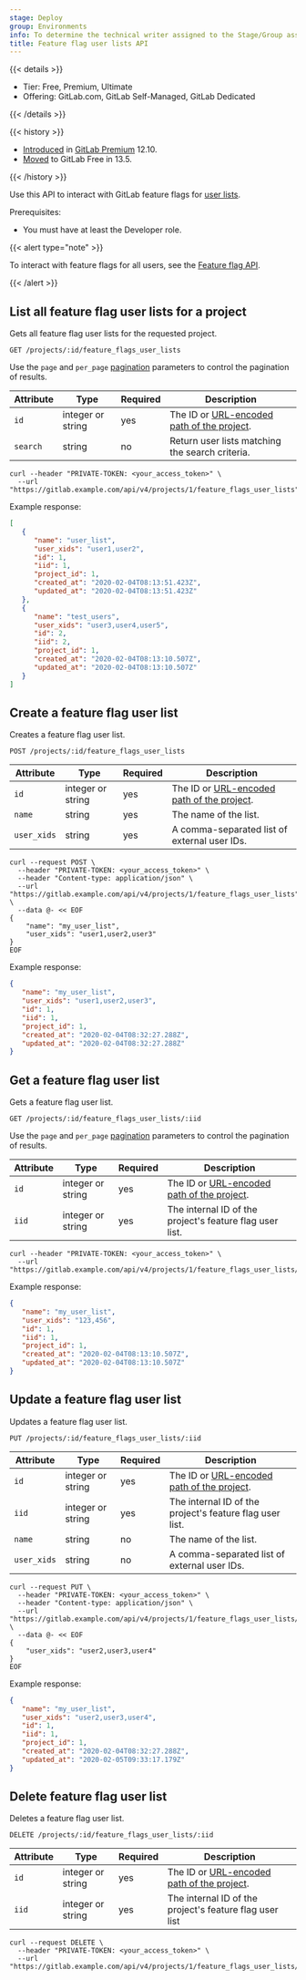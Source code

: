 ```yaml
---
stage: Deploy
group: Environments
info: To determine the technical writer assigned to the Stage/Group associated with this page, see https://handbook.gitlab.com/handbook/product/ux/technical-writing/#assignments
title: Feature flag user lists API
---
```


{{< details >}}

- Tier: Free, Premium, Ultimate
- Offering: GitLab.com, GitLab Self-Managed, GitLab Dedicated

{{< /details >}}

{{< history >}}

- [Introduced](https://gitlab.com/gitlab-org/gitlab/-/issues/205409) in [GitLab Premium](https://about.gitlab.com/pricing/) 12.10.
- [Moved](https://gitlab.com/gitlab-org/gitlab/-/issues/212318) to GitLab Free in 13.5.

{{< /history >}}

Use this API to interact with GitLab feature flags for [user lists](../operations/feature_flags.md#user-list).

Prerequisites:

- You must have at least the Developer role.

{{< alert type="note" >}}

To interact with feature flags for all users, see the [Feature flag API](feature_flags.md).

{{< /alert >}}

## List all feature flag user lists for a project

Gets all feature flag user lists for the requested project.

```plaintext
GET /projects/:id/feature_flags_user_lists
```

Use the `page` and `per_page` [pagination](rest/_index.md#offset-based-pagination) parameters to
control the pagination of results.

| Attribute | Type           | Required | Description                                                                      |
| --------- | -------------- | -------- | -------------------------------------------------------------------------------- |
| `id`      | integer or string | yes      | The ID or [URL-encoded path of the project](rest/_index.md#namespaced-paths). |
| `search`  | string         | no       | Return user lists matching the search criteria.                                  |

```shell
curl --header "PRIVATE-TOKEN: <your_access_token>" \
  --url "https://gitlab.example.com/api/v4/projects/1/feature_flags_user_lists"
```

Example response:

```json
[
   {
      "name": "user_list",
      "user_xids": "user1,user2",
      "id": 1,
      "iid": 1,
      "project_id": 1,
      "created_at": "2020-02-04T08:13:51.423Z",
      "updated_at": "2020-02-04T08:13:51.423Z"
   },
   {
      "name": "test_users",
      "user_xids": "user3,user4,user5",
      "id": 2,
      "iid": 2,
      "project_id": 1,
      "created_at": "2020-02-04T08:13:10.507Z",
      "updated_at": "2020-02-04T08:13:10.507Z"
   }
]
```

## Create a feature flag user list

Creates a feature flag user list.

```plaintext
POST /projects/:id/feature_flags_user_lists
```

| Attribute           | Type             | Required   | Description                                                                            |
| ------------------- | ---------------- | ---------- | ---------------------------------------------------------------------------------------|
| `id`                | integer or string   | yes        | The ID or [URL-encoded path of the project](rest/_index.md#namespaced-paths).       |
| `name`              | string           | yes        | The name of the list. |
| `user_xids`         | string           | yes        | A comma-separated list of external user IDs. |

```shell
curl --request POST \
  --header "PRIVATE-TOKEN: <your_access_token>" \
  --header "Content-type: application/json" \
  --url "https://gitlab.example.com/api/v4/projects/1/feature_flags_user_lists" \
  --data @- << EOF
{
    "name": "my_user_list",
    "user_xids": "user1,user2,user3"
}
EOF
```

Example response:

```json
{
   "name": "my_user_list",
   "user_xids": "user1,user2,user3",
   "id": 1,
   "iid": 1,
   "project_id": 1,
   "created_at": "2020-02-04T08:32:27.288Z",
   "updated_at": "2020-02-04T08:32:27.288Z"
}
```

## Get a feature flag user list

Gets a feature flag user list.

```plaintext
GET /projects/:id/feature_flags_user_lists/:iid
```

Use the `page` and `per_page` [pagination](rest/_index.md#offset-based-pagination) parameters to
control the pagination of results.

| Attribute           | Type             | Required   | Description                                                                            |
| ------------------- | ---------------- | ---------- | ---------------------------------------------------------------------------------------|
| `id`                | integer or string   | yes        | The ID or [URL-encoded path of the project](rest/_index.md#namespaced-paths).       |
| `iid`               | integer or string   | yes        | The internal ID of the project's feature flag user list.                               |

```shell
curl --header "PRIVATE-TOKEN: <your_access_token>" \
  --url "https://gitlab.example.com/api/v4/projects/1/feature_flags_user_lists/1"
```

Example response:

```json
{
   "name": "my_user_list",
   "user_xids": "123,456",
   "id": 1,
   "iid": 1,
   "project_id": 1,
   "created_at": "2020-02-04T08:13:10.507Z",
   "updated_at": "2020-02-04T08:13:10.507Z"
}
```

## Update a feature flag user list

Updates a feature flag user list.

```plaintext
PUT /projects/:id/feature_flags_user_lists/:iid
```

| Attribute           | Type             | Required   | Description                                                                            |
| ------------------- | ---------------- | ---------- | ---------------------------------------------------------------------------------------|
| `id`                | integer or string   | yes        | The ID or [URL-encoded path of the project](rest/_index.md#namespaced-paths).       |
| `iid`               | integer or string   | yes        | The internal ID of the project's feature flag user list.                               |
| `name`              | string           | no         | The name of the list.                                                          |
| `user_xids`         | string           | no         | A comma-separated list of external user IDs.                                                    |

```shell
curl --request PUT \
  --header "PRIVATE-TOKEN: <your_access_token>" \
  --header "Content-type: application/json" \
  --url "https://gitlab.example.com/api/v4/projects/1/feature_flags_user_lists/1" \
  --data @- << EOF
{
    "user_xids": "user2,user3,user4"
}
EOF
```

Example response:

```json
{
   "name": "my_user_list",
   "user_xids": "user2,user3,user4",
   "id": 1,
   "iid": 1,
   "project_id": 1,
   "created_at": "2020-02-04T08:32:27.288Z",
   "updated_at": "2020-02-05T09:33:17.179Z"
}
```

## Delete feature flag user list

Deletes a feature flag user list.

```plaintext
DELETE /projects/:id/feature_flags_user_lists/:iid
```

| Attribute           | Type             | Required   | Description                                                                            |
| ------------------- | ---------------- | ---------- | ---------------------------------------------------------------------------------------|
| `id`                | integer or string   | yes        | The ID or [URL-encoded path of the project](rest/_index.md#namespaced-paths).       |
| `iid`               | integer or string   | yes        | The internal ID of the project's feature flag user list                                |

```shell
curl --request DELETE \
  --header "PRIVATE-TOKEN: <your_access_token>" \
  --url "https://gitlab.example.com/api/v4/projects/1/feature_flags_user_lists/1"
```
